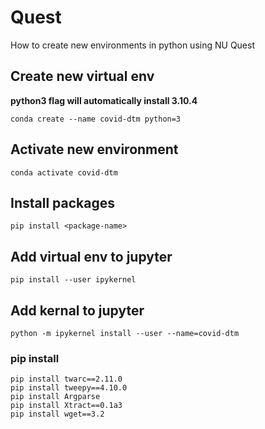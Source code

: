 # Quest

How to create new environments in python using NU Quest

## Create new virtual env
**python3 flag will automatically install 3.10.4**

```conda create --name covid-dtm python=3```

## Activate new environment
```conda activate covid-dtm```

## Install packages
```pip install <package-name>```

## Add virtual env to jupyter
```pip install --user ipykernel```

## Add kernal to jupyter
```python -m ipykernel install --user --name=covid-dtm```


### pip install 
```
pip install twarc==2.11.0
pip install tweepy==4.10.0
pip install Argparse
pip install Xtract==0.1a3
pip install wget==3.2
```